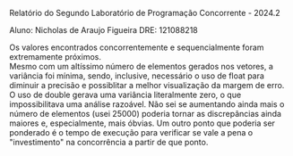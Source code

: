 Relatório do Segundo Laboratório de Programação Concorrente - 2024.2

Aluno: Nicholas de Araujo Figueira
DRE: 121088218

Os valores encontrados concorrentemente e sequencialmente foram extremamente próximos.  
Mesmo com um altíssimo número de elementos gerados nos vetores, a variância foi mínima, sendo, inclusive, necessário o uso de float para diminuir a precisão e 
possiblitar a melhor visualização da margem de erro. O uso de double gerava uma variância literalmente zero, o que impossibilitava uma análise razoável. 
Não sei se aumentando ainda mais o número de elementos (usei 25000) poderia tornar as discrepâncias ainda maiores e, especialmente, mais óbvias. 
Um outro ponto que poderia ser ponderado é o tempo de execução para verificar se vale a pena o "investimento" na concorrência a partir de que ponto.
